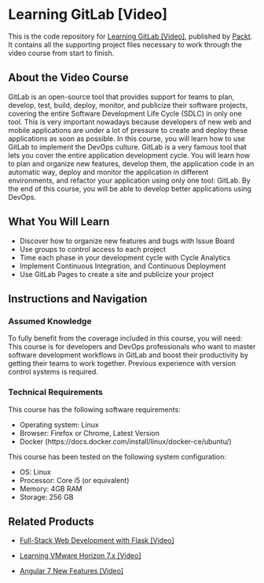 # Learning GitLab [Video]
This is the code repository for [Learning GitLab [Video]](https://www.packtpub.com/application-development/learning-gitlab-video?utm_source=github&utm_medium=repository&utm_campaign=9781789809169), published by [Packt](https://www.packtpub.com/?utm_source=github). It contains all the supporting project files necessary to work through the video course from start to finish.
## About the Video Course
GitLab is an open-source tool that provides support for teams to plan, develop, test, build, deploy, monitor, and publicize their software projects, covering the entire Software Development Life Cycle (SDLC) in only one tool. This is very important nowadays because developers of new web and mobile applications are under a lot of pressure to create and deploy these applications as soon as possible.
In this course, you will learn how to use GitLab to implement the DevOps culture. GitLab is a very famous tool that lets you cover the entire application development cycle. You will learn how to plan and organize new features, develop them, the application code in an automatic way, deploy and monitor the application in different environments, and refactor your application using only one tool: GitLab. 
By the end of this course, you will be able to develop better applications using DevOps.


<H2>What You Will Learn</H2>
<DIV class=book-info-will-learn-text>
<UL>
<LI>Discover how to organize new features and bugs with Issue Board
<LI>Use groups to control access to each project
<LI>Time each phase in your development cycle with Cycle Analytics 
<LI>Implement Continuous Integration, and Continuous Deployment
<LI>Use GitLab Pages to create a site and publicize your project</LI></UL>

## Instructions and Navigation
### Assumed Knowledge
To fully benefit from the coverage included in this course, you will need:<br/>
This course is for developers and DevOps professionals who want to master software development workflows in GitLab and boost their productivity by getting their teams to work together. Previous experience with version control systems is required.
### Technical Requirements
This course has the following software requirements:</br>
<UL>
<LI>Operating system: Linux</LI>
<LI>Browser: Firefox or Chrome, Latest Version</LI>
<LI>Docker (https://docs.docker.com/install/linux/docker-ce/ubuntu/)</LI></UL>

This course has been tested on the following system configuration:
<UL>
<LI>OS: Linux</LI>
<LI>Processor: Core i5 (or equivalent)</LI>
<LI>Memory: 4GB RAM</LI>
<LI>Storage: 256 GB</LI></UL>


## Related Products
* [Full-Stack Web Development with Flask [Video]](https://www.packtpub.com/web-development/full-stack-web-development-flask-video?utm_source=github&utm_medium=repository&utm_campaign=9781789957464)

* [Learning VMware Horizon 7.x [Video]](https://www.packtpub.com/virtualization-and-cloud/learning-vmware-horizon-7x-video?utm_source=github&utm_medium=repository&utm_campaign=9781789804003)

* [Angular 7 New Features [Video]](https://www.packtpub.com/web-development/angular-7-new-features-video?utm_source=github&utm_medium=repository&utm_campaign=9781789619683)

